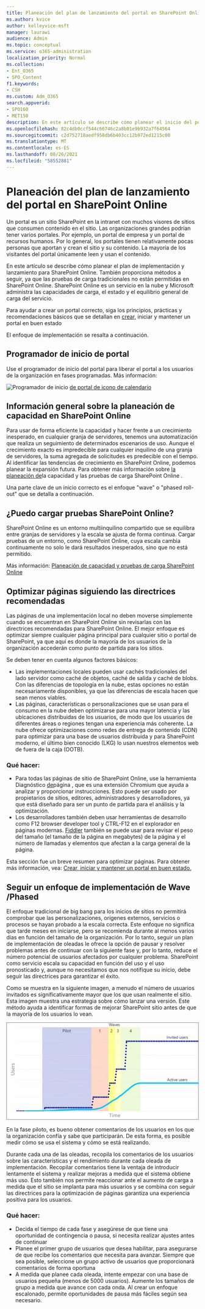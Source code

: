 ```yaml
---
title: Planeación del plan de lanzamiento del portal en SharePoint Online
ms.author: kvice
author: kelleyvice-msft
manager: laurawi
audience: Admin
ms.topic: conceptual
ms.service: o365-administration
localization_priority: Normal
ms.collection:
- Ent_O365
- SPO_Content
f1.keywords:
- CSH
ms.custom: Adm_O365
search.appverid:
- SPO160
- MET150
description: En este artículo se describe cómo planear el inicio del portal en SharePoint Online y qué pasos seguir para un inicio correcto
ms.openlocfilehash: 82c4db0ccf544c66746c2a8b01e9b932a7f64564
ms.sourcegitcommit: c2d752718aedf958db6b403cc12b972ed1215c00
ms.translationtype: MT
ms.contentlocale: es-ES
ms.lasthandoff: 08/26/2021
ms.locfileid: "58552881"
---
```

# <a name="planning-your-portal-launch-roll-out-plan-in-sharepoint-online"></a>Planeación del plan de lanzamiento del portal en SharePoint Online

Un portal es un sitio SharePoint en la intranet con muchos visores de sitios que consumen contenido en el sitio. Las organizaciones grandes podrían tener varios portales. Por ejemplo, un portal de empresa y un portal de recursos humanos. Por lo general, los portales tienen relativamente pocas personas que aportan y crean el sitio y su contenido. La mayoría de los visitantes del portal únicamente leen y usan el contenido.

En este artículo se describe cómo planear el plan de implementación y lanzamiento para SharePoint Online. También proporciona métodos a seguir, ya que las pruebas de carga tradicionales no están permitidas en SharePoint Online. SharePoint Online es un servicio en la nube y Microsoft administra las capacidades de carga, el estado y el equilibrio general de carga del servicio.

Para ayudar a crear un portal correcto, siga los principios, prácticas y recomendaciones básicos que se detallan en [crear,](/sharepoint/portal-health) iniciar y mantener un portal en buen estado 

El enfoque de implementación se resalta a continuación.

## <a name="portal-launch-scheduler"></a>Programador de inicio de portal

Use el programador de inicio del portal para liberar el portal a los usuarios de la organización en fases programadas. Más información: 

![Programador de inicio](https://docs.microsoft.com/Office/media/icons/calendar.png "Programador de inicio de portal")  [de portal de icono de calendario](https://docs.microsoft.com/microsoft-365/enterprise/portallaunchscheduler)



## <a name="overview-of-capacity-planning-in-sharepoint-online"></a>Información general sobre la planeación de capacidad en SharePoint Online
Para usar de forma eficiente la capacidad y hacer frente a un crecimiento inesperado, en cualquier granja de servidores, tenemos una automatización que realiza un seguimiento de determinados escenarios de uso. Aunque el crecimiento exacto es impredecible para cualquier inquilino de una granja de servidores, la suma agregada de solicitudes es predecible con el tiempo. Al identificar las tendencias de crecimiento en SharePoint Online, podemos planear la expansión futura. Para obtener más información sobre [la planeación de](capacity-planning-and-load-testing-sharepoint-online.md)la capacidad y las pruebas de carga SharePoint Online .

Una parte clave de un inicio correcto es el enfoque "wave" o "phased roll-out" que se detalla a continuación. 

## <a name="can-i-load-test-sharepoint-online"></a>¿Puedo cargar pruebas SharePoint Online?
SharePoint Online es un entorno multiinquilino compartido que se equilibra entre granjas de servidores y la escala se ajusta de forma continua. Cargar pruebas de un entorno, como SharePoint Online, cuya escala cambia continuamente no solo le dará resultados inesperados, sino que no está permitido. 

Más información: [Planeación de capacidad y pruebas de carga SharePoint Online](capacity-planning-and-load-testing-sharepoint-online.md)

## <a name="optimize-pages-by-following-recommended-guidelines"></a>Optimizar páginas siguiendo las directrices recomendadas
Las páginas de una implementación local no deben moverse simplemente cuando se encuentran en SharePoint Online sin revisarlas con las directrices recomendadas para SharePoint Online. El mejor enfoque es optimizar siempre cualquier página principal para cualquier sitio o portal de SharePoint, ya que aquí es donde la mayoría de los usuarios de la organización accederán como punto de partida para los sitios.

Se deben tener en cuenta algunos factores básicos:
- Las implementaciones locales pueden usar cachés tradicionales del lado servidor como caché de objetos, caché de salida y caché de blobs. Con las diferencias de topología en la nube, estas opciones no están necesariamente disponibles, ya que las diferencias de escala hacen que sean menos viables.
- Las páginas, características o personalizaciones que se usan para el consumo en la nube deben optimizarse para una mayor latencia y las ubicaciones distribuidas de los usuarios, de modo que los usuarios de diferentes áreas o regiones tengan una experiencia más coherente. La nube ofrece optimizaciones como redes de entrega de contenido (CDN) para optimizar para una base de usuarios distribuida y para SharePoint moderno, el último bien conocido (LKG) lo usan nuestros elementos web de fuera de la caja (OOTB).

### <a name="what-to-do"></a>Qué hacer:
 - Para todas las páginas de sitio de SharePoint Online, use la herramienta Diagnóstico [de](./page-diagnostics-for-spo.md)página , que es una extensión Chromium que ayuda a analizar y proporcionar instrucciones. Esto puede ser usado por propietarios de sitios, editores, administradores y desarrolladores, ya que está diseñado para ser un punto de partida para el análisis y la optimización.
 - Los desarrolladores también deben usar herramientas de desarrollo como F12 browser developer tool y CTRL-F12 en el explorador en páginas modernas. [Fiddler](https://www.telerik.com/download/fiddler) también se puede usar para revisar el peso del tamaño (el tamaño de la página en megabytes) de la página y el número de llamadas y elementos que afectan a la carga general de la página. 

Esta sección fue un breve resumen para optimizar páginas.  Para obtener más información, vea: [Crear, iniciar y mantener un portal en buen estado.](/sharepoint/portal-health)

## <a name="follow-a-wave--phased-roll-out-approach"></a>Seguir un enfoque de implementación de Wave /Phased
El enfoque tradicional de big bang para los inicios de sitios no permitirá comprobar que las personalizaciones, orígenes externos, servicios o procesos se hayan probado a la escala correcta. Este enfoque no significa que tarde meses en iniciarse, pero se recomienda durante al menos varios días en función del tamaño de la organización. Por lo tanto, seguir un plan de implementación de oleadas le ofrece la opción de pausar y resolver problemas antes de continuar con la siguiente fase y, por lo tanto, reduce el número potencial de usuarios afectados por cualquier problema. SharePoint como servicio escala su capacidad en función del uso y el uso pronosticado y, aunque no necesitamos que nos notifique su inicio, debe seguir las directrices para garantizar el éxito.
  
Como se muestra en la siguiente imagen, a menudo el número de usuarios invitados es significativamente mayor que los que usan realmente el sitio. Esta imagen muestra una estrategia sobre cómo lanzar una versión. Este método ayuda a identificar formas de mejorar SharePoint sitio antes de que la mayoría de los usuarios lo vean.
  
![Graph mostrar usuarios invitados y activos.](../media/0bc14a20-9420-4986-b9b9-fbcd2c6e0fb9.png)
  
En la fase piloto, es bueno obtener comentarios de los usuarios en los que la organización confía y sabe que participarán. De esta forma, es posible medir cómo se usa el sistema y cómo se está realizando.
  
Durante cada una de las oleadas, recopila los comentarios de los usuarios sobre las características y el rendimiento durante cada oleada de implementación. Recopilar comentarios tiene la ventaja de introducir lentamente el sistema y realizar mejoras a medida que el sistema obtiene más uso. Esto también nos permite reaccionar ante el aumento de carga a medida que el sitio se implanta para más usuarios y se combina con seguir las directrices para la optimización de páginas garantiza una experiencia positiva para los usuarios.

### <a name="what-to-do"></a>Qué hacer:
- Decida el tiempo de cada fase y asegúrese de que tiene una oportunidad de contingencia o pausa, si necesita realizar ajustes antes de continuar
- Planee el primer grupo de usuarios que desea habilitar, para asegurarse de que recibe los comentarios que necesita para avanzar.  Siempre que sea posible, seleccione un grupo activo de usuarios que proporcionará comentarios de forma oportuna
- A medida que planee cada oleada, intente empezar con una base de usuarios pequeña (menos de 5000 usuarios). Aumente los tamaños de grupo a medida que avance con cada onda. Al crear un enfoque escalonado, permite oportunidades de pausa más fáciles según sea necesario.